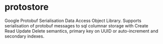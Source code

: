 protostore
==========

Google Protobuf Serialisation Data Access Object Library. Supports 
serialisation of protobuf messages to sql columnar storage with 
Create Read Update Delete semantics, primary key on UUID or auto-increment and 
secondary indexes.
